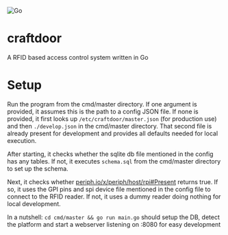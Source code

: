 ![Go](https://github.com/pakohan/craftdoor/workflows/Go/badge.svg)

# craftdoor

A RFID based access control system written in Go

# Setup

Run the program from the cmd/master directory. If one argument is provided, it assumes this is the path to a config JSON file.
If none is provided, it first looks up `/etc/craftdoor/master.json` (for production use) and then `./develop.json` in the cmd/master directory.
That second file is already present for development and provides all defaults needed for local execution.

After starting, it checks whether the sqlite db file mentioned in the config has any tables. If not, it executes `schema.sql` from the cmd/master directory to set up the schema.

Next, it checks whether [periph.io/x/periph/host/rpi#Present](pkg.go.dev/periph.io/x/periph/host/rpi#Present) returns true. If so, it uses the GPI pins and spi device file mentioned in the config file to connect to the RFID reader.
If not, it uses a dummy reader doing nothing for local development.

In a nutshell: `cd cmd/master && go run main.go` should setup the DB, detect the platform and start a webserver listening on :8080 for easy development
